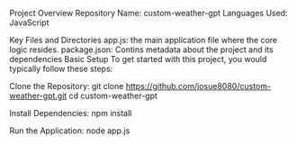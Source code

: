 Project Overview
Repository Name: custom-weather-gpt
Languages Used: JavaScript

Key Files and Directories
app.js: the main application file where the core logic resides.
package.json: Contins metadata about the project and its dependencies
Basic Setup
To get started with this project, you would typically follow these steps:
 
Clone the Repository:
git clone https://github.com/josue8080/custom-weather-gpt.git
cd custom-weather-gpt

Install Dependencies:
npm install

Run the Application:
node app.js


